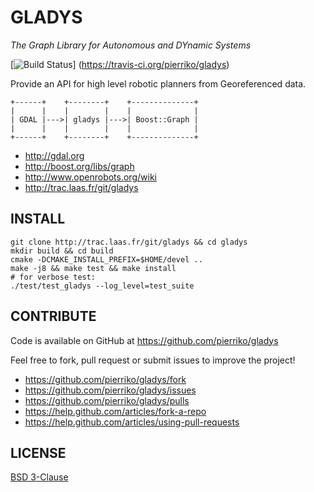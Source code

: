 GLADYS
======

*The Graph Library for Autonomous and DYnamic Systems*

[![Build Status](https://travis-ci.org/pierriko/gladys.png?branch=master)]
(https://travis-ci.org/pierriko/gladys)

Provide an API for high level robotic planners from Georeferenced data.

    +------+    +--------+    +--------------+
    |      |    |        |    |              |
    | GDAL |--->| gladys |--->| Boost::Graph |
    |      |    |        |    |              |
    +------+    +--------+    +--------------+


* http://gdal.org
* http://boost.org/libs/graph
* http://www.openrobots.org/wiki
* http://trac.laas.fr/git/gladys


INSTALL
-------

    git clone http://trac.laas.fr/git/gladys && cd gladys
    mkdir build && cd build
    cmake -DCMAKE_INSTALL_PREFIX=$HOME/devel ..
    make -j8 && make test && make install
    # for verbose test:
    ./test/test_gladys --log_level=test_suite


CONTRIBUTE
----------

Code is available on GitHub at https://github.com/pierriko/gladys

Feel free to fork, pull request or submit issues to improve the project!

* https://github.com/pierriko/gladys/fork
* https://github.com/pierriko/gladys/issues
* https://github.com/pierriko/gladys/pulls
* https://help.github.com/articles/fork-a-repo
* https://help.github.com/articles/using-pull-requests


LICENSE
-------

[BSD 3-Clause](http://opensource.org/licenses/BSD-3-Clause)
